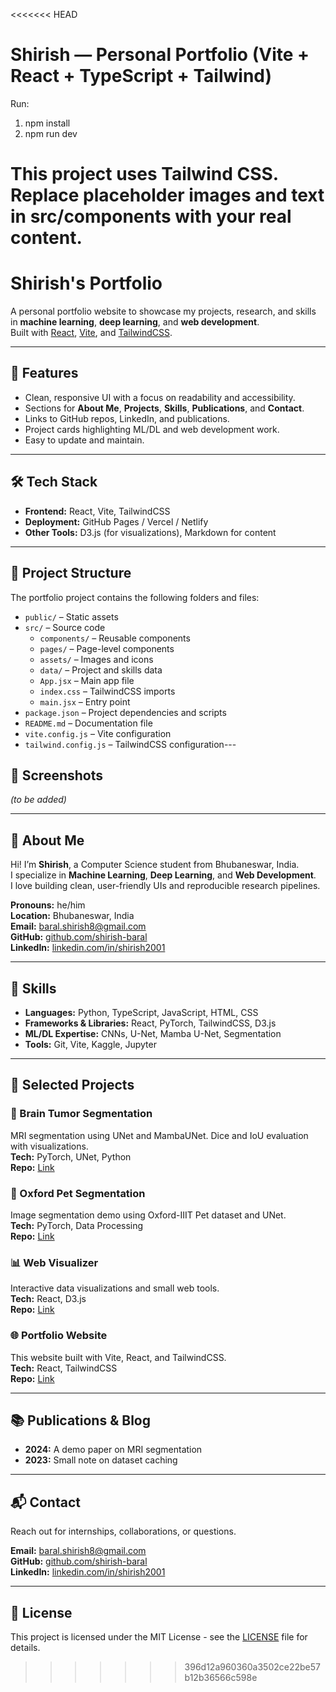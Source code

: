 <<<<<<< HEAD
# Shirish — Personal Portfolio (Vite + React + TypeScript + Tailwind)

Run:

1. npm install
2. npm run dev

This project uses Tailwind CSS. Replace placeholder images and text in src/components with your real content.
=======
# Shirish's Portfolio

A personal portfolio website to showcase my projects, research, and skills in **machine learning**, **deep learning**, and **web development**.  
Built with [React](https://reactjs.org/), [Vite](https://vitejs.dev/), and [TailwindCSS](https://tailwindcss.com/).

---

## 🚀 Features
- Clean, responsive UI with a focus on readability and accessibility.
- Sections for **About Me**, **Projects**, **Skills**, **Publications**, and **Contact**.
- Links to GitHub repos, LinkedIn, and publications.
- Project cards highlighting ML/DL and web development work.
- Easy to update and maintain.

---

## 🛠️ Tech Stack
- **Frontend:** React, Vite, TailwindCSS
- **Deployment:** GitHub Pages / Vercel / Netlify
- **Other Tools:** D3.js (for visualizations), Markdown for content

---
## 📂 Project Structure
The portfolio project contains the following folders and files:  
- `public/` – Static assets  
- `src/` – Source code  
  - `components/` – Reusable components  
  - `pages/` – Page-level components  
  - `assets/` – Images and icons  
  - `data/` – Project and skills data  
  - `App.jsx` – Main app file  
  - `index.css` – TailwindCSS imports  
  - `main.jsx` – Entry point  
- `package.json` – Project dependencies and scripts  
- `README.md` – Documentation file  
- `vite.config.js` – Vite configuration  
- `tailwind.config.js` – TailwindCSS configuration---

## 📸 Screenshots
*(to be added)*

---

## 📜 About Me
Hi! I’m **Shirish**, a Computer Science student from Bhubaneswar, India.  
I specialize in **Machine Learning**, **Deep Learning**, and **Web Development**.  
I love building clean, user-friendly UIs and reproducible research pipelines.

**Pronouns:** he/him  
**Location:** Bhubaneswar, India  
**Email:** baral.shirish8@gmail.com  
**GitHub:** [github.com/shirish-baral](https://github.com/shirish-baral)  
**LinkedIn:** [linkedin.com/in/shirish2001](https://linkedin.com/in/shirish-baral)

---

## 💼 Skills
- **Languages:** Python, TypeScript, JavaScript, HTML, CSS
- **Frameworks & Libraries:** React, PyTorch, TailwindCSS, D3.js
- **ML/DL Expertise:** CNNs, U-Net, Mamba U-Net, Segmentation
- **Tools:** Git, Vite, Kaggle, Jupyter

---

## 📌 Selected Projects
### 🧠 Brain Tumor Segmentation
MRI segmentation using UNet and MambaUNet. Dice and IoU evaluation with visualizations.  
**Tech:** PyTorch, UNet, Python  
**Repo:** [Link](#)

### 🐶 Oxford Pet Segmentation
Image segmentation demo using Oxford-IIIT Pet dataset and UNet.  
**Tech:** PyTorch, Data Processing  
**Repo:** [Link](#)

### 📊 Web Visualizer
Interactive data visualizations and small web tools.  
**Tech:** React, D3.js  
**Repo:** [Link](#)

### 🌐 Portfolio Website
This website built with Vite, React, and TailwindCSS.  
**Tech:** React, TailwindCSS  
**Repo:** [Link](#)

---

## 📚 Publications & Blog
- **2024:** A demo paper on MRI segmentation  
- **2023:** Small note on dataset caching

---

## 📬 Contact
Reach out for internships, collaborations, or questions.

**Email:** baral.shirish8@gmail.com  
**GitHub:** [github.com/shirish-baral](https://github.com/shirish-baral)  
**LinkedIn:** [linkedin.com/in/shirish2001](https://linkedin.com/in/shirish-baral)

---

## 📄 License
This project is licensed under the MIT License - see the [LICENSE](LICENSE) file for details.
>>>>>>> 396d12a960360a3502ce22be57b12b36566c598e
